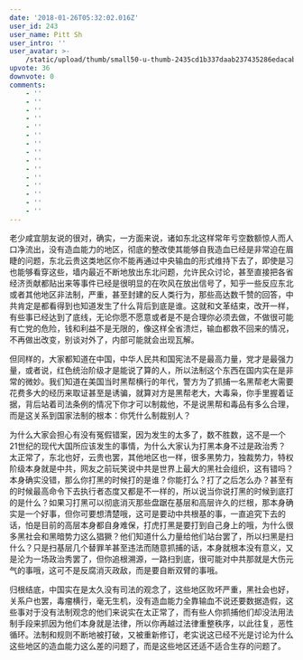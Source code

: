 ```yaml
---
date: '2018-01-26T05:32:02.016Z'
user_id: 243
user_name: Pitt Sh
user_intro: ''
user_avatar: >-
    /static/upload/thumb/small50-u-thumb-2435cd1b337daab237435286edacabec2ef4b40b18f.png
upvote: 36
downvote: 0
comments:
    - ''
    - ''
    - ''
    - ''
    - ''
    - ''
    - ''
    - ''
    - ''
    - ''
    - ''
    - ''
    - ''
    - ''
    - ''
---
```


老少咸宜朋友说的很对，确实，一方面来说，诸如东北这样常年亏空数额惊人而人口净流出，没有造血能力的地区，彻底的整改使其能够自我造血已经是非常迫在眉睫的问题，东北云贵这类地区你不能再通过中央输血的形式维持下去了，即使是习也能够看穿这些，墙内最近不断地放出东北问题，允许民众讨论，甚至直接把各省经济贡献都贴出来等事件已经是很明显的在吹风在放出信号了，知乎一些反应东北或者其他地区非法制，严重，甚至封建的反人类行为，那些高达数千赞的回答，中共肯定是都看得到也知道发生了什么背后到底是谁。这就和文革结束，改开一样，有些事已经达到了底线，无论你愿不愿意或者是不是合理你必须去做，不做很可能有亡党的危险，钱和利益不是无限的，像这样全省溃烂，输血都救不回来的情况，不再做出改变，别谈对外了，内部可能就会出现瓦解。

  

但同样的，大家都知道在中国，中华人民共和国宪法不是最高力量，党才是最强力量，或者说，红色统治阶级才是能说了算的人，所以法制这个东西在国内实在是非常的微妙。我们知道在美国当时黑帮横行的年代，警方为了抓捕一名黑帮老大需要花费多大的经历来取证甚至是诱骗，就算对方是黑帮老大，大毒枭，你手里握着证据，背后站着司法条例的情况下你才可以制裁他，不是说黑帮和毒品有多么合理，而是这关系到国家法制的根本：你凭什么制裁别人？

为什么大家会担心有没有冤假错案，因为发生的太多了，数不胜数，这不是一个21世纪的现代大国所应该发生的事情，为什么大家认为打黑本身不过是政治秀？太正常了，东北也好，云贵也罢，其他地区也一样，很多黑势力，独裁势力，特权阶级本身就是中共，网友之前玩笑说中共是世界上最大的黑社会组织，这有错吗？本身确实没错，那么你打黑的时候打的是谁？你能打么？打了之后怎么办？甚至有的时候最高命令下去执行者态度又都是不一样的，所以说当你说打黑的时候到底打的是什么？如果习打黑可以彻底消灭那些盘踞在基层和高层许久的烂根，那本身确实是一个好事，但你可要想清楚哦，这可是要动中共根基的事，一直追究下去的话，怕是目前的高层本身都自身难保，打虎打黑是要打到自己身上的哦，为什么很多黑社会和黑暗势力这么猖獗？他们知道什么力量给他们站台罢了，所以扫黑是扫什么？只是扫基层几个替罪羊甚至违法而随意抓捕的话，本身就根本没有意义，又是沦为一场政治秀罢了，但你追根溯源，一路扫到底，很可能对中共那就是大伤元气的事哦，这可不是反腐消灭政敌，而是要自断双臂的事哦。

归根结底，中国实在是太久没有司法的观念了，这些地区败坏严重，黑社会也好，关系户也罢，毒瘤横行，毫无生机，没有造血能力全靠输血不说还要数据造假，这些事对于没有法制观念的他们来说实在太正常了，而有些人你抓捕他们却没法用法制手段来抓因为他们本身就是法律，所以你再越过法律重整秩序，以此往复，恶性循环。法制和规则不断地被打破，又被重新修订，老实说这已经不光是讨论为什么这些地区的造血能力这么差的问题了，而是这些地区还适不适合生存的问题了。
